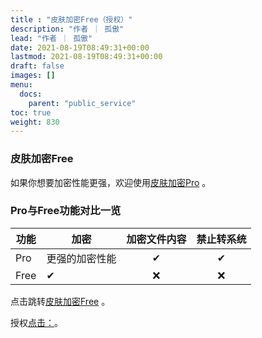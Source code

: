 ```yaml
---
title : "皮肤加密Free（授权）"
description: "作者 ｜ 孤傲"
lead: "作者 ｜ 孤傲"
date: 2021-08-19T08:49:31+00:00
lastmod: 2021-08-19T08:49:31+00:00
draft: false 
images: []
menu:
  docs:
    parent: "public_service"
toc: true
weight: 830
---
```


### 皮肤加密Free

如果你想要加密性能更强，欢迎使用[皮肤加密Pro](https://skin.gushao.club/docs/extra_service/skinencryptpro/) 。

### Pro与Free功能对比一览

| 功能 |     加密    |加密文件内容| 禁止转系统 |
| --- | -------------  |:--:|:--:|
| Pro |   更强的加密性能 | ✔ | ✔ |
| Free |   ✔ | ❌ | ❌ |

点击跳转[皮肤加密Free](https://skin.gushao.club/docs/public_service/SkinEncrypt/) 。

授权[点击：](https://skin.gushao.club/docs/public_service/)。

